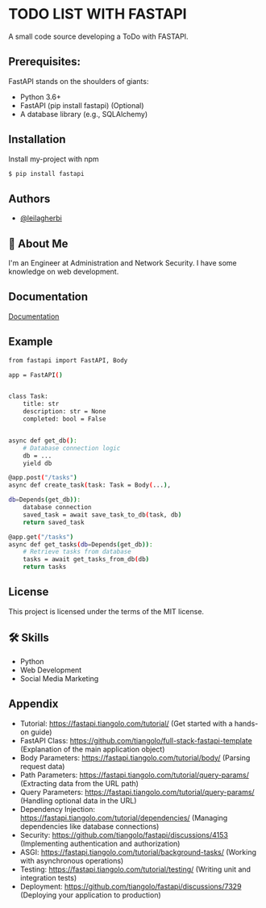 # TODO LIST WITH FASTAPI

A small code source developing a ToDo with FASTAPI.


## Prerequisites:  
FastAPI stands on the shoulders of giants:

- Python 3.6+ 
- FastAPI (pip install fastapi) (Optional) 
- A database library (e.g., SQLAlchemy) 
## Installation

Install my-project with npm

```bash
$ pip install fastapi
```
    
## Authors

- [@leilagherbi](https://github.com/leilagherbi)


## 🚀 About Me
I'm an Engineer at Administration and Network Security.
I have some knowledge on web development.


## Documentation

[Documentation](https://linktodocumentation)


## Example

```bash
from fastapi import FastAPI, Body

app = FastAPI()


class Task:
    title: str
    description: str = None
    completed: bool = False


async def get_db():
    # Database connection logic
    db = ...
    yield db

@app.post("/tasks")
async def create_task(task: Task = Body(...), 

db=Depends(get_db)):
    database connection
    saved_task = await save_task_to_db(task, db)
    return saved_task

@app.get("/tasks")
async def get_tasks(db=Depends(get_db)):
    # Retrieve tasks from database
    tasks = await get_tasks_from_db(db)
    return tasks


```
## License

This project is licensed under the terms of the MIT license.


## 🛠 Skills
- Python
- Web Development 
- Social Media Marketing 


## Appendix

- Tutorial: https://fastapi.tiangolo.com/tutorial/ (Get started with a hands-on guide)
- FastAPI Class: https://github.com/tiangolo/full-stack-fastapi-template (Explanation of the main application object)
- Body Parameters: https://fastapi.tiangolo.com/tutorial/body/ (Parsing request data)
- Path Parameters: https://fastapi.tiangolo.com/tutorial/query-params/ (Extracting data from the URL path)
- Query Parameters: https://fastapi.tiangolo.com/tutorial/query-params/ (Handling optional data in the URL)
- Dependency Injection: https://fastapi.tiangolo.com/tutorial/dependencies/ (Managing dependencies like database connections)
- Security: https://github.com/tiangolo/fastapi/discussions/4153 (Implementing authentication and authorization)
- ASGI: https://fastapi.tiangolo.com/tutorial/background-tasks/ (Working with asynchronous operations)
- Testing: https://fastapi.tiangolo.com/tutorial/testing/ (Writing unit and integration tests)
- Deployment: https://github.com/tiangolo/fastapi/discussions/7329 (Deploying your application to production)


